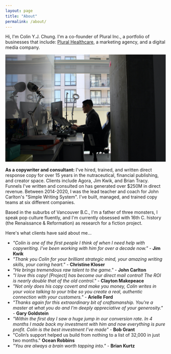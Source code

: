 ```yaml
---
layout: page
title: "About"
permalink: /about/
---
```


Hi, I'm Colin Y.J. Chung. I'm a co-founder of Plural Inc., a portfolio of businesses that include: [Plural Healthcare](http://pluralhealthcare.com), a marketing agency, and a digital media company.

![Colin at Office](https://raw.githubusercontent.com/colinyjchung/cnotes/main/assets/CMPNY-Colin.jpeg)

**As a copywriter and consultant:** I've hired, trained, and written direct response copy for over 15 years in the nutraceutical, financial publishing, and creator space. Clients include Agora, Jim Kwik, and Brian Tracy. Funnels I've written and consulted on has generated over $250M in direct revenue. Between 2014-2020, I was the lead teacher and coach for John Carlton's "Simple Writing System". I've built, managed, and trained copy teams at six different companies.

Based in the suburbs of Vancouver B.C., I'm a father of three monsters, I speak pop culture fluently, and I'm currently obsessed with 16th C. history (the Renaissance & Reformation) as research for a fiction project.

Here's what clients have said about me...

* _"Colin is one of the first people I think of when I need help with copywriting. I've been working with him for over a decade now."_ - **Jim Kwik**
* _"Thank you Colin for your brilliant strategic mind, your amazing writing skills, your caring heart."_ - **Christine Kloser**
* _"He brings tremendous raw talent to the game."_ - **John Carlton**
* _"I love this copy! [Project] has become our direct mail control! The ROI is nearly double that of the old control."_ - **Clayton Makepeace**
* _"Not only does his copy covert and make you money, Colin writes in your voice talking to your tribe so you create a real, authentic connection with your customers."_ - **Arielle Ford**
* _"Thanks again for this extraordinary bit of craftsmanship. You're a master at what you do and I'm deeply appreciative of your generosity."_ - **Gary Goldstein**
* _"Within the first day I saw a huge jump in our conversion rate. In 4 months I made back my investment with him and now everything is pure profit. Colin is the best investment I’ve made"_ - **Bob Grant**
* "Colin’s support helped us build from nothing to a list of 32,000 in just two months."
**Ocean Robbins**
* _"You are always a brain worth tapping into."_ - **Brian Kurtz**
